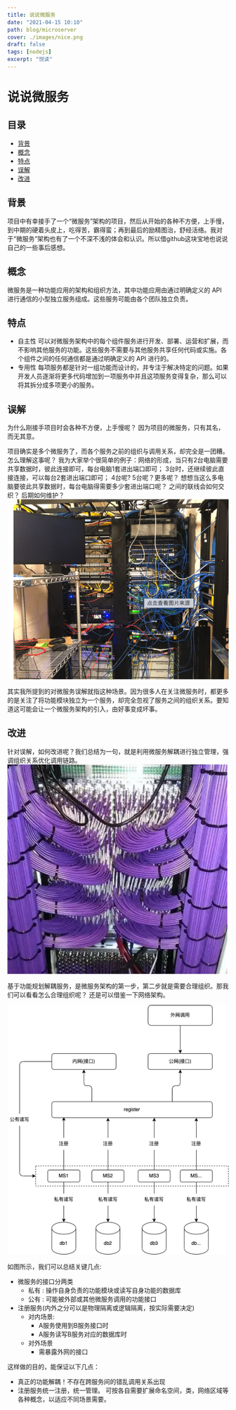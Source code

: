 ```yaml
---
title: 说说微服务
date: "2021-04-15 10:10"
path: blog/microserver
cover: ./images/nice.png
draft: false
tags: [nodejs]
excerpt: "悦读"
---
```


# 说说微服务

## 目录
- [背景](#背景)
- [概念](#概念)
- [特点](#特点)
- [误解](#误解) 
- [改进](#改进) 


## 背景
项目中有幸接手了一个“微服务”架构的项目，然后从开始的各种不方便，上手慢，到中期的硬着头皮上，吃得苦，霸得蛮；再到最后的励精图治，舒经活络。我对于“微服务”架构也有了一个不深不浅的体会和认识。所以借github这块宝地也说说自己的一些事后感想。


## 概念
微服务是一种功能应用的架构和组织方法，其中功能应用由通过明确定义的 API 进行通信的小型独立服务组成。这些服务可能由各个团队独立负责。


## 特点
- 自主性
    可以对微服务架构中的每个组件服务进行开发、部署、运营和扩展，而不影响其他服务的功能。这些服务不需要与其他服务共享任何代码或实施。各个组件之间的任何通信都是通过明确定义的 API 进行的。
- 专用性
    每项服务都是针对一组功能而设计的，并专注于解决特定的问题。如果开发人员逐渐将更多代码增加到一项服务中并且这项服务变得复杂，那么可以将其拆分成多项更小的服务。


## 误解
为什么刚接手项目时会各种不方便，上手慢呢？ 因为项目的微服务，只有其名，而无其意。 

项目确实是多个微服务了，而各个服务之前的组织与调用关系，却完全是一团糟。怎么理解这事呢？ 我为大家举个很简单的例子：网络的形成，当只有2台电脑需要共享数据时，彼此连接即可，每台电脑1套进出端口即可； 3台时，还继续彼此直接连接，可以每台2套进出端口即可； 4台呢? 5台呢？更多呢？ 想想当这么多电脑要彼此共享数据时，每台电脑得需要多少套进出端口呢？ 之间的联线会如何交织？ 后期如何维护？ 
![乱](./images/mess.png)

其实我所提到的对微服务误解就指这种场景。因为很多人在关注微服务时，都更多的是关注了将功能模块独立为一个服务，却完全忽视了服务之间的组织关系。要知道这可能会让一个微服务架构的引入，由好事变成坏事。

## 改进
针对误解，如何改进呢？我们总结为一句，就是利用微服务解耦进行独立管理，强调组织关系优化调用链路。
![好](./images/nice.png)

基于功能规划解耦服务，是微服务架构的第一步，第二步就是需要合理组织。那我们可以看看怎么合理组织呢？ 还是可以借鉴一下网络架构。

![nice_relation](./images/nice_relation.png)

如图所示，我们可以总结关键几点:
- 微服务的接口分两类
    - 私有 : 操作自身负责的功能模块或读写自身功能的数据库
    - 公有 : 可能被外部或其他微服务调用的功能接口
- 注册服务(内外之分可以是物理隔离或逻辑隔离，按实际需要决定)
    - 对内场景: 
        - A服务使用到B服务接口时
        - A服务读写B服务对应的数据库时
    - 对外场景
        - 需暴露外网的接口

这样做的目的，能保证以下几点：
- 真正的功能解耦！不存在跨服务间的错乱调用关系出现
- 注册服务统一注册，统一管理。 可按各自需要扩展命名空间，类，网络区域等各种概念，以适应不同场景需要。